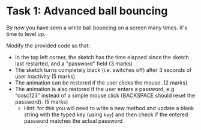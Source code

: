 # Task 1: Advanced ball bouncing

By now you have seen a white ball bouncing on a screen many times.
It's time to level up.

Modify the provided code so that:

- In the top left corner, the sketch has the time elapsed since the sketch last restarted, and a "password" field (3 marks)
- The sketch turns completely black (i.e. switches off) after 3 seconds of user inactivity (5 marks)
- The animation can be restored if the user clicks the mouse. (2 marks)
- The animation is also restored if the user enters a password, e.g. “cosc123” instead of a simple mouse click (BACKSPACE should reset the password). (5 marks)
  - Hint: for this you will need to write a new method and update a blank string with the typed key (using `key`) and then check if the entered password matches the actual password
